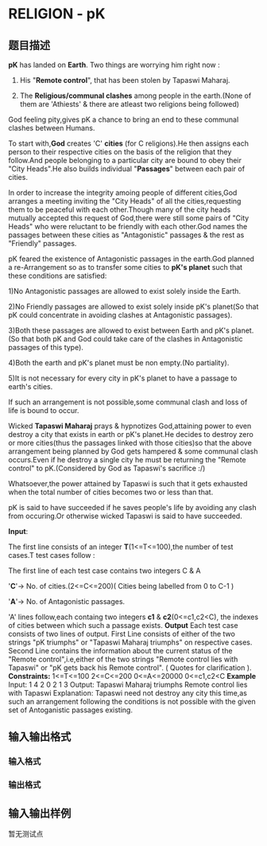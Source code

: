 # RELIGION - pK

## 题目描述

**pK** has landed on **Earth**. Two things are worrying him right now :

1. His "**Remote control**", that has been stolen by Tapaswi Maharaj.

2. The **Religious/communal clashes** among people in the earth.(None of them are 'Athiests' & there are atleast two religions being followed)

God feeling pity,gives pK a chance to bring an end to these communal clashes between Humans.

To start with,**God** creates 'C' **cities** (for C religions).He then assigns each person to their respective cities on the basis of the religion that they follow.And people belonging to a particular city are bound to obey their "City Heads".He also builds individual "**Passages**" between each pair of cities.

In order to increase the integrity amoing people of different cities,God arranges a meeting inviting the "City Heads" of all the cities,requesting them to be peaceful with each other.Though many of the city heads mutually accepted this request of God,there were still some pairs of "City Heads" who were reluctant to be friendly with each other.God names the passages between these cities as "Antagonistic" passages & the rest as "Friendly" passages.

pK feared the existence of Antagonistic passages in the earth.God planned a re-Arrangement so as to transfer some cities to **pK's planet** such that these conditions are satisfied:

1)No Antagonistic passages are allowed to exist solely inside the Earth.

2)No Friendly passages are allowed to exist solely inside pK's planet(So that pK could concentrate in avoiding clashes at Antagonistic passages).

3)Both these passages are allowed to exist between Earth and pK's planet.(So that both pK and God could take care of the clashes in Antagonistic passages of this type).

4)Both the earth and pK's planet must be non empty.(No partiality).

5)It is not necessary for every city in pK's planet to have a passage to earth's cities.

If such an arrangement is not possible,some communal clash and loss of life is bound to occur.

Wicked **Tapaswi Maharaj** prays & hypnotizes God,attaining power to even destroy a city that exists in earth or pK's planet.He decides to destroy zero or more cities(thus the passages linked with those cities)so that the above arrangement being planned by God gets hampered & some communal clash occurs.Even if he destroy a single city he must be returning the "Remote control" to pK.(Considered by God as Tapaswi's sacrifice :/)

Whatsoever,the power attained by Tapaswi is such that it gets exhausted when the total number of cities becomes two or less than that.

pK is said to have succeeded if he saves people's life by avoiding any clash from occuring.Or otherwise wicked Tapaswi is said to have succeeded.

**Input**:

The first line consists of an integer **T**(1<=T<=100),the number of test cases.T test cases follow :

The first line of each test case contains two integers C & A

'**C**'-> No. of cities.(2<=C<=200)( Cities being labelled from 0 to C-1 )

'**A**'-> No. of Antagonistic passages.

'A' lines follow,each containg two integers **c1** & **c2**(0<=c1,c2<C), the indexes of cities between which such a passage exists. **Output** Each test case consists of two lines of output. First Line consists of either of the two strings "pK triumphs" or "Tapaswi Maharaj triumphs" on respective cases. Second Line contains the information about the current status of the "Remote control",i.e,either of the two strings "Remote control lies with Tapaswi" or "pK gets back his Remote control". ( Quotes for clarification ). **Constraints:** 1<=T<=100 2<=C<=200 0<=A<=20000 0<=c1,c2<C **Example** Input: 1 4 2 0 2 1 3 Output: Tapaswi Maharaj triumphs Remote control lies with Tapaswi Explanation: Tapaswi need not destroy any city this time,as such an arrangement following the conditions is not possible with the given set of Antoganistic passages existing.

## 输入输出格式

### 输入格式

### 输出格式

## 输入输出样例

暂无测试点

